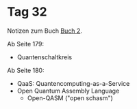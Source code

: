 # Tag 32

Notizen zum Buch [Buch 2](../Buch2.md).

Ab Seite 179:
* Quantenschaltkreis

Ab Seite 180:
* QaaS: Quantencomputing-as-a-Service
* Open Quantum Assembly Language
  - Open-QASM ("open schasm")
